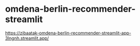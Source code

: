 # omdena-berlin-recommender-streamlit
https://zibaatak-omdena-berlin-recommender-streamlit-app-3lngnh.streamlit.app/
